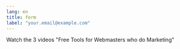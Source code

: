 ```yaml
---
lang: en
title: form
label: "your.email@example.com"
---
```

Watch the 3 videos "Free Tools for Webmasters who do Marketing"

